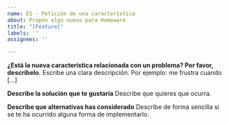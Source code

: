 ```yaml
---
name: ES - Petición de una característica
about: Propón algo nuevo para Homeware
title: "[Feature]"
labels: ''
assignees: ''

---
```


**¿Está la nueva característica relacionada con un problema? Por favor, descríbelo.**
Escribe una clara descripción. Por ejemplo: me frustra cuando [...]

**Describe la solución que te gustaría**
Describe que quieres que ocurra.

**Describe que alternativas has considerado**
Describe de forma sencilla si se te ha ocurrido alguna forma de implementarlo.
